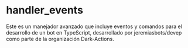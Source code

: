 # handler_events

Este es un manejador avanzado que incluye eventos y comandos para el desarrollo de un bot en TypeScript, desarrollado por jeremiasbots/devep como parte de la organización Dark-Actions.
